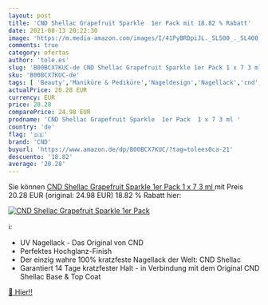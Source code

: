 ```yaml
---
layout: post
title: 'CND Shellac Grapefruit Sparkle  1er Pack mit 18.82 % Rabatt'
date: 2021-08-13 20:22:30
image: 'https://m.media-amazon.com/images/I/41PyBRDpiJL._SL500_._SL400_.jpg'
comments: true
category: ofertas
author: 'tole.es'
slug: 'B00BCX7KUC-de CND Shellac Grapefruit Sparkle 1er Pack 1 x 7 3 ml'
sku: 'B00BCX7KUC-de'
tags: [ 'Beauty','Maniküre & Pediküre','Nageldesign','Nagellack','cnd', ]
actualPrice: 20.28 EUR
currency: EUR
price: 20.28
comparePrice: 24.98 EUR
prodname: 'CND Shellac Grapefruit Sparkle  1er Pack  1 x 7 3 ml '
country: 'de'
flag: '🇩🇪'
brand: 'CND'
buyurl: 'https://www.amazon.de/dp/B00BCX7KUC/?tag=tolees0ca-21'
descuento: '18.82'
average: '20.28'
---
```


Sie können [CND Shellac Grapefruit Sparkle  1er Pack  1 x 7 3 ml ](https://www.amazon.de/dp/B00BCX7KUC/?tag=tolees0ca-21) mit Preis 20.28 EUR (original: 24.98 EUR) 18.82 % Rabatt hier:

[![CND Shellac Grapefruit Sparkle  1er Pack](https://m.media-amazon.com/images/I/41PyBRDpiJL._SL500_._SL400_.jpg)](https://www.amazon.de/dp/B00BCX7KUC/?tag=tolees0ca-21)

ℹ️:

- UV Nagellack - Das Original von CND
- Perfektes Hochglanz-Finish
- Der einzig wahre 100% kratzfeste Nagellack der Welt: CND Shellac
- Garantiert 14 Tage kratzfester Halt - in Verbindung mit dem Original CND Shellac Base & Top Coat

[🛒 Hier!!](https://www.amazon.de/dp/B00BCX7KUC/?tag=tolees0ca-21)
